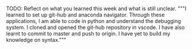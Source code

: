 TODO: Reflect on what you learned this week and what is still unclear.
"""I learned to set up git-hub and anaconda navigator. Through these applications, I am able to code in python and understand the debugging system. I cloned and opened the git-hub repository in vscode. I have also learnt to commit to master and push to origin. I have yet to build my knowledge on syntax."""